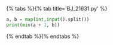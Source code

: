{% tabs %}{% tab title='BJ_21631.py' %}

```py
a, b = map(int,input().split())
print(min(a + 1, b))
```

{% endtab %}{% endtabs %}

